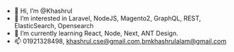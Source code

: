 - 👋 Hi, I’m @Khashrul
- 👀 I’m interested in Laravel, NodeJS, Magento2, GraphQL, REST, ElasticSearch, Opensearch
- 🌱 I’m currently learning React, Node, Next, ANT Design.
- 📫 01921328498, khashrul.cse@gmail.com,bmkhashrulalam@gmail.com

<!---
Khashrul/Khashrul is a ✨ special ✨ repository because its `README.md` (this file) appears on your GitHub profile.
You can click the Preview link to take a look at your changes.
--->
